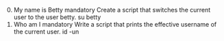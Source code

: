 0. My name is Betty
mandatory
Create a script that switches the current user to the user betty.
su betty
1. Who am I
mandatory
Write a script that prints the effective username of the current user.
id -un